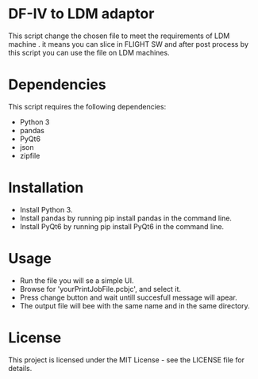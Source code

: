 # DF-IV to LDM adaptor
This script change the chosen file to meet the requirements of LDM machine .
it means you can slice in FLIGHT SW and after post process by this script you can use the file on LDM machines.
# Dependencies
This script requires the following dependencies:

- Python 3
- pandas
- PyQt6
- json
- zipfile
# Installation
- Install Python 3.
- Install pandas by running pip install pandas in the command line.
- Install PyQt6 by running pip install PyQt6 in the command line.
# Usage
- Run the file you will se a simple UI.
- Browse for 'yourPrintJobFile.pcbjc', and select it.
- Press change button and wait untill succesfull message will apear. 
- The output file will bee with the same name and in the same directory.
# License
This project is licensed under the MIT License - see the LICENSE file for details.
